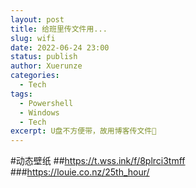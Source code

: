 ```yaml
---
layout: post
title: 给班里传文件用...
slug: wifi
date: 2022-06-24 23:00
status: publish
author: Xuerunze
categories: 
  - Tech
tags:
  - Powershell
  - Windows
  - Tech
excerpt: U盘不方便带，故用博客传文件🤣
---
```




#动态壁纸
##https://t.wss.ink/f/8plrci3tmff
###https://louie.co.nz/25th_hour/
